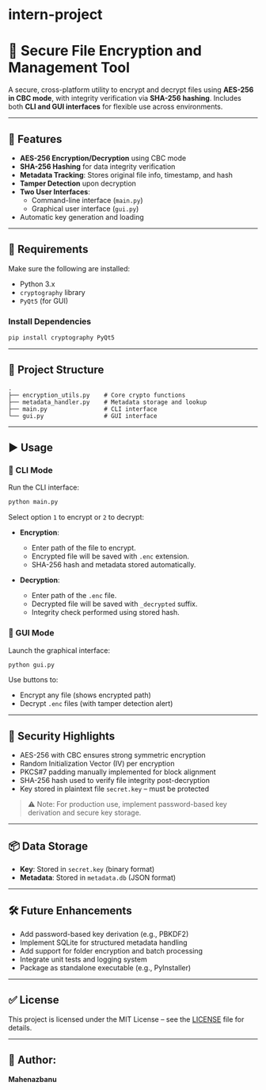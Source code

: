 # intern-project


# 🔐 Secure File Encryption and Management Tool

A secure, cross-platform utility to encrypt and decrypt files using **AES-256 in CBC mode**, with integrity verification via **SHA-256 hashing**. Includes both **CLI and GUI interfaces** for flexible use across environments.

---

## 📌 Features

- **AES-256 Encryption/Decryption** using CBC mode
- **SHA-256 Hashing** for data integrity verification
- **Metadata Tracking**: Stores original file info, timestamp, and hash
- **Tamper Detection** upon decryption
- **Two User Interfaces**:
  - Command-line interface (`main.py`)
  - Graphical user interface (`gui.py`)
- Automatic key generation and loading

---

## 🧰 Requirements

Make sure the following are installed:

- Python 3.x
- `cryptography` library
- `PyQt5` (for GUI)

### Install Dependencies

```bash
pip install cryptography PyQt5
```

---

## 📁 Project Structure

```
.
├── encryption_utils.py    # Core crypto functions
├── metadata_handler.py    # Metadata storage and lookup
├── main.py                # CLI interface
└── gui.py                 # GUI interface
```

---

## ▶️ Usage

### 🔹 CLI Mode

Run the CLI interface:

```bash
python main.py
```

Select option `1` to encrypt or `2` to decrypt:

- **Encryption**:
  - Enter path of the file to encrypt.
  - Encrypted file will be saved with `.enc` extension.
  - SHA-256 hash and metadata stored automatically.

- **Decryption**:
  - Enter path of the `.enc` file.
  - Decrypted file will be saved with `_decrypted` suffix.
  - Integrity check performed using stored hash.

### 🔹 GUI Mode

Launch the graphical interface:

```bash
python gui.py
```

Use buttons to:
- Encrypt any file (shows encrypted path)
- Decrypt `.enc` files (with tamper detection alert)

---

## 🔐 Security Highlights

- AES-256 with CBC ensures strong symmetric encryption
- Random Initialization Vector (IV) per encryption
- PKCS#7 padding manually implemented for block alignment
- SHA-256 hash used to verify file integrity post-decryption
- Key stored in plaintext file `secret.key` – must be protected

> ⚠️ Note: For production use, implement password-based key derivation and secure key storage.

---

## 📦 Data Storage

- **Key**: Stored in `secret.key` (binary format)
- **Metadata**: Stored in `metadata.db` (JSON format)

---

## 🛠 Future Enhancements

- Add password-based key derivation (e.g., PBKDF2)
- Implement SQLite for structured metadata handling
- Add support for folder encryption and batch processing
- Integrate unit tests and logging system
- Package as standalone executable (e.g., PyInstaller)

---

## ✅ License

This project is licensed under the MIT License – see the [LICENSE](LICENSE) file for details.

---

## 👤 Author: 
**Mahenazbanu**
